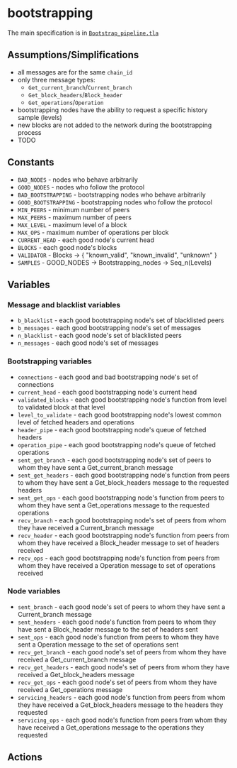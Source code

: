 # bootstrapping

The main specification is in [`Bootstrap_pipeline.tla`](Bootstrap_pipeline.tla)

## Assumptions/Simplifications

- all messages are for the same `chain_id`
- only three message types:
  - `Get_current_branch`/`Current_branch`
  - `Get_block_headers`/`Block_header`
  - `Get_operations`/`Operation`
- bootstrapping nodes have the ability to request a specific history sample (levels)
- new blocks are not added to the network during the bootstrapping process
- TODO

## Constants

- `BAD_NODES` - nodes who behave arbitrarily
- `GOOD_NODES` - nodes who follow the protocol
- `BAD_BOOTSTRAPPING` - bootstrapping nodes who behave arbitrarily
- `GOOD_BOOTSTRAPPING` - bootstrapping nodes who follow the protocol
- `MIN_PEERS` - minimum number of peers
- `MAX_PEERS` - maximum number of peers
- `MAX_LEVEL` - maximum level of a block
- `MAX_OPS` - maximum number of operations per block
- `CURRENT_HEAD` - each good node's current head
- `BLOCKS` - each good node's blocks
- `VALIDATOR` - Blocks -> { "known_valid", "known_invalid", "unknown" }
- `SAMPLES` - GOOD_NODES -> Bootstrapping_nodes -> Seq_n(Levels)

## Variables

### Message and blacklist variables

- `b_blacklist` - each good bootstrapping node's set of blacklisted peers
- `b_messages` - each good bootstrapping node's set of messages
- `n_blacklist` - each good node's set of blacklisted peers
- `n_messages` - each good node's set of messages

### Bootstrapping variables

- `connections` - each good and bad bootstrapping node's set of connections
- `current_head` - each good bootstrapping node's current head
- `validated_blocks` - each good bootstrapping node's function from level to validated block at that level
- `level_to_validate` - each good bootstrapping node's lowest common level of fetched headers and operations
- `header_pipe` - each good bootstrapping node's queue of fetched headers
- `operation_pipe` - each good bootstrapping node's queue of fetched operations
- `sent_get_branch` - each good bootstrapping node's set of peers to whom they have sent a Get_current_branch message
- `sent_get_headers` - each good bootstrapping node's function from peers to whom they have sent a Get_block_headers message to the requested headers
- `sent_get_ops` - each good bootstrapping node's function from peers to whom they have sent a Get_operations message to the requested operations
- `recv_branch` - each good bootstrapping node's set of peers from whom they have received a Current_branch message
- `recv_header` - each good bootstrapping node's function from peers from whom they have received a Block_header message to set of headers received
- `recv_ops` - each good bootstrapping node's function from peers from whom they have received a Operation message to set of operations received

### Node variables

- `sent_branch` - each good node's set of peers to whom they have sent a Current_branch message
- `sent_headers` - each good node's function from peers to whom they have sent a Block_header message to the set of headers sent
- `sent_ops` - each good node's function from peers to whom they have sent a Operation message to the set of operations sent
- `recv_get_branch` - each good node's set of peers from whom they have received a Get_current_branch message
- `recv_get_headers` - each good node's set of peers from whom they have received a Get_block_headers message
- `recv_get_ops` - each good node's set of peers from whom they have received a Get_operations message
- `servicing_headers` - each good node's function from peers from whom they have received a Get_block_headers message to the headers they requested
- `servicing_ops` - each good node's function from peers from whom they have received a Get_operations message to the operations they requested

## Actions

